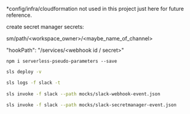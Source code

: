 *config/infra/cloudformation not used in this project just here for future reference.

create secret manager secrets:

sm/path/<workspace_owner>/<maybe_name_of_channel>

"hookPath": "/services/<webhook id / secret>"



 `npm i serverless-pseudo-parameters --save`



```bash
sls deploy -v

sls logs -f slack -t
 
sls invoke -f slack --path mocks/slack-webhook-event.json
 
sls invoke -f slack --path mocks/slack-secretmanager-event.json
 ```